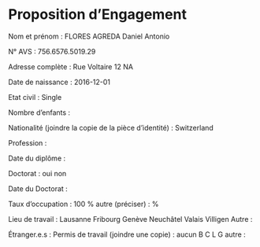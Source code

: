 Proposition d’Engagement
================

Nom et prénom : FLORES AGREDA Daniel Antonio

N° AVS : 756.6576.5019.29

Adresse complète : Rue Voltaire 12 NA

Date de naissance : 2016-12-01

Etat civil : Single

Nombre d’enfants :

Nationalité (joindre la copie de la pièce d’identité) : Switzerland

Profession :

Date du diplôme :

Doctorat : oui non

Date du Doctorat :

Taux d’occupation : 100 % autre (préciser) : %

Lieu de travail : Lausanne Fribourg Genève Neuchâtel Valais Villigen
Autre :

Étranger.e.s : Permis de travail (joindre une copie) : aucun B C L G
autre :
